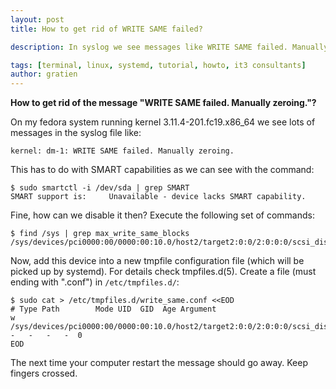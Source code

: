 ```yaml
---
layout: post
title: How to get rid of WRITE SAME failed?

description: In syslog we see messages like WRITE SAME failed. Manually zeroing.

tags: [terminal, linux, systemd, tutorial, howto, it3 consultants]
author: gratien
---
```


<strong>How to get rid of the message "WRITE SAME failed. Manually zeroing."?</strong>

On my fedora system running kernel 3.11.4-201.fc19.x86_64 we see lots of messages in the syslog file like:

    kernel: dm-1: WRITE SAME failed. Manually zeroing.

This has to do with SMART capabilities as we can see with the command:

    $ sudo smartctl -i /dev/sda | grep SMART
    SMART support is:     Unavailable - device lacks SMART capability.

Fine, how can we disable it then? Execute the following set of commands:

    $ find /sys | grep max_write_same_blocks
    /sys/devices/pci0000:00/0000:00:10.0/host2/target2:0:0/2:0:0:0/scsi_disk/2:0:0:0/max_write_same_block

Now, add this device into a new tmpfile configuration file (which will be picked up by systemd). For details check tmpfiles.d(5).
Create a file (must ending with ".conf") in `/etc/tmpfiles.d/`:

    $ sudo cat > /etc/tmpfiles.d/write_same.conf <<EOD
    # Type Path        Mode UID  GID  Age Argument
    w /sys/devices/pci0000:00/0000:00:10.0/host2/target2:0:0/2:0:0:0/scsi_disk/2:0:0:0/max_write_same_blocks  -   -   -   -  0
    EOD

The next time your computer restart the message should go away. Keep fingers crossed.
